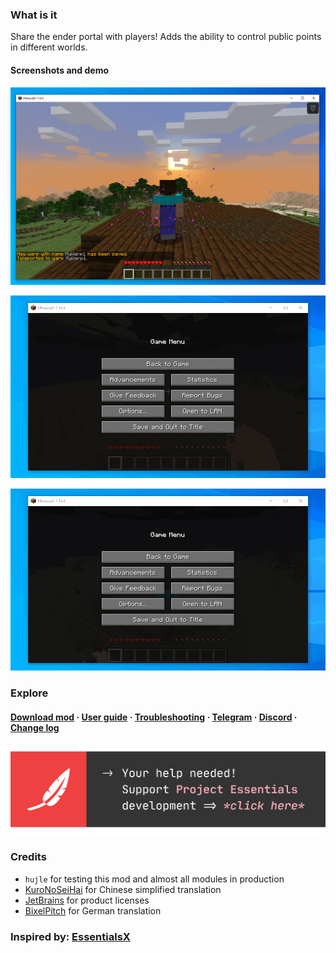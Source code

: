 ### What is it

Share the ender portal with players! Adds the ability to control public points in different worlds.

#### Screenshots and demo

![](https://github.com/ProjectEssentials/ProjectEssentials-Assets/raw/ASSETS-20-Q2/assets/specific/warps/warp.png)

![](https://github.com/ProjectEssentials/ProjectEssentials-Assets/raw/ASSETS-20-Q2/assets/specific/warps/warp_demo01.gif)

![](https://github.com/ProjectEssentials/ProjectEssentials-Assets/blob/ASSETS-20-Q2/assets/specific/warps/warp_demo02.gif)

### Explore

#### [Download mod](https://github.com/ProjectEssentials/ProjectEssentials-Warps/releases/download/2.0.0%2BMC-1.14.4/Project.Essentials.Warps-2.0.0+MC-1.14.4.jar) · [User guide](https://mairwunnx.gitbook.io/project-essentials/project-essentials-warps#how-to-install) · [Troubleshooting](https://github.com/ProjectEssentials/ProjectEssentials-Warps/issues/new/choose) · [Telegram](https://t.me/minecraftforge) · [Discord](https://discord.gg/VU9XZAt) · [Change log](https://github.com/ProjectEssentials/ProjectEssentials-Warps/blob/master/changelog.md)

[![](https://github.com/ProjectEssentials/ProjectEssentials-Assets/raw/ASSETS-20-Q2/assets/common/support.png)](https://gist.github.com/MairwunNx/fda95062618db6880ef8ee06e1bba54f)

### Credits

- `hujle` for testing this mod and almost all modules in production
- [KuroNoSeiHai](https://github.com/KuroNoSeiHai) for Chinese simplified translation
- [JetBrains](https://www.jetbrains.com/) for product licenses
- [BixelPitch](https://github.com/BixelPitch) for German translation

### Inspired by: [EssentialsX](https://github.com/EssentialsX)
